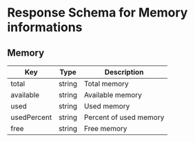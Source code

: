 # Response Schema for Memory informations

## Memory

| Key         | Type   | Description            |
| ----------- | ------ | ---------------------- |
| total       | string | Total memory           |
| available   | string | Available memory       |
| used        | string | Used memory            |
| usedPercent | string | Percent of used memory |
| free        | string | Free memory            |
